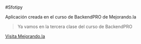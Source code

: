 #Sfotipy

Aplicación creada en el curso de BackendPRO de Mejorando.la

>Ya vamos en la tercera clase del curso de BackendPRO

[Visita Mejorando.la](http://www.mejorando.la)
